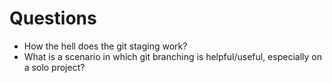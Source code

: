 # Questions

- How the hell does the git staging work?
- What is a scenario in which git branching is helpful/useful, especially on a solo project?